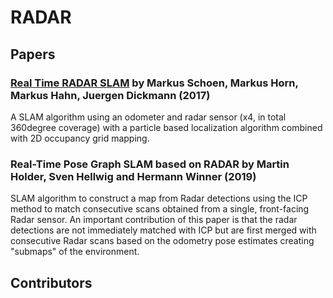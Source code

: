 # RADAR

## Papers

### [Real Time RADAR SLAM](https://www.uni-das.de/images/pdf/veroeffentlichungen/2017/01.pdf) by Markus Schoen, Markus Horn, Markus Hahn, Juergen Dickmann (2017)

A SLAM algorithm using an odometer and radar sensor (x4, in total 360degree coverage) with a particle based localization algorithm combined with 2D occupancy grid mapping.

### Real-Time Pose Graph SLAM based on RADAR by Martin Holder, Sven Hellwig and Hermann Winner (2019)

SLAM algorithm to construct a map from Radar detections using the ICP method to match consecutive scans obtained from a single, front-facing Radar sensor. An important contribution of this paper is that the radar detections are not immediately matched with ICP but are first merged with consecutive Radar scans based on the odometry pose estimates creating "submaps" of the environment.

## Contributors

